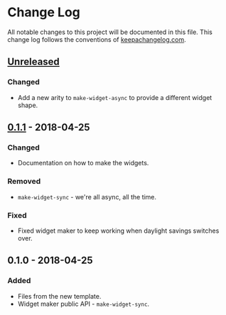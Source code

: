 # Change Log
All notable changes to this project will be documented in this file. This change log follows the conventions of [keepachangelog.com](http://keepachangelog.com/).

## [Unreleased]
### Changed
- Add a new arity to `make-widget-async` to provide a different widget shape.

## [0.1.1] - 2018-04-25
### Changed
- Documentation on how to make the widgets.

### Removed
- `make-widget-sync` - we're all async, all the time.

### Fixed
- Fixed widget maker to keep working when daylight savings switches over.

## 0.1.0 - 2018-04-25
### Added
- Files from the new template.
- Widget maker public API - `make-widget-sync`.

[Unreleased]: https://github.com/your-name/v05_02/compare/0.1.1...HEAD
[0.1.1]: https://github.com/your-name/v05_02/compare/0.1.0...0.1.1
